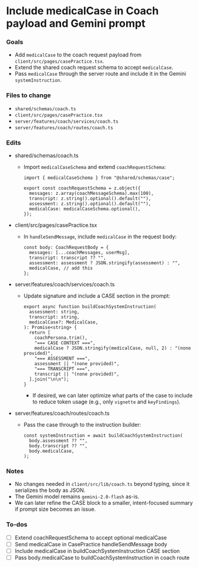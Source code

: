 <!-- a5b68757-5f36-48b8-8354-fce0b99d9261 c97a474b-b28a-4768-9df8-6d268c201b85 -->
# Include medicalCase in Coach payload and Gemini prompt

### Goals

- Add `medicalCase` to the coach request payload from `client/src/pages/casePractice.tsx`.
- Extend the shared coach request schema to accept `medicalCase`.
- Pass `medicalCase` through the server route and include it in the Gemini `systemInstruction`.

### Files to change

- `shared/schemas/coach.ts`
- `client/src/pages/casePractice.tsx`
- `server/features/coach/services/coach.ts`
- `server/features/coach/routes/coach.ts`

### Edits

- shared/schemas/coach.ts
  - Import `medicalCaseSchema` and extend `coachRequestSchema`:
    ```
    import { medicalCaseSchema } from "@shared/schemas/case";
    
    export const coachRequestSchema = z.object({
      messages: z.array(coachMessageSchema).max(100),
      transcript: z.string().optional().default(""),
      assessment: z.string().optional().default(""),
      medicalCase: medicalCaseSchema.optional(),
    });
    ```

- client/src/pages/casePractice.tsx
  - In `handleSendMessage`, include `medicalCase` in the request body:
    ```
    const body: CoachRequestBody = {
      messages: [...coachMessages, userMsg],
      transcript: transcript ?? "",
      assessment: assessment ? JSON.stringify(assessment) : "",
      medicalCase, // add this
    };
    ```

- server/features/coach/services/coach.ts
  - Update signature and include a CASE section in the prompt:
    ```
    export async function buildCoachSystemInstruction(
      assessment: string,
      transcript: string,
      medicalCase?: MedicalCase,
    ): Promise<string> {
      return [
        coachPersona.trim(),
        "=== CASE CONTEXT ===",
        medicalCase ? JSON.stringify(medicalCase, null, 2) : "(none provided)",
        "=== ASSESSMENT ===",
        assessment || "(none provided)",
        "=== TRANSCRIPT ===",
        transcript || "(none provided)",
      ].join("\n\n");
    }
    ```

    - If desired, we can later optimize what parts of the case to include to reduce token usage (e.g., only `vignette` and `keyFindings`).

- server/features/coach/routes/coach.ts
  - Pass the case through to the instruction builder:
    ```
    const systemInstruction = await buildCoachSystemInstruction(
      body.assessment ?? "",
      body.transcript ?? "",
      body.medicalCase,
    );
    ```


### Notes

- No changes needed in `client/src/lib/coach.ts` beyond typing, since it serializes the body as JSON.
- The Gemini model remains `gemini-2.0-flash` as-is.
- We can later refine the CASE block to a smaller, intent-focused summary if prompt size becomes an issue.

### To-dos

- [ ] Extend coachRequestSchema to accept optional medicalCase
- [ ] Send medicalCase in CasePractice handleSendMessage body
- [ ] Include medicalCase in buildCoachSystemInstruction CASE section
- [ ] Pass body.medicalCase to buildCoachSystemInstruction in coach route